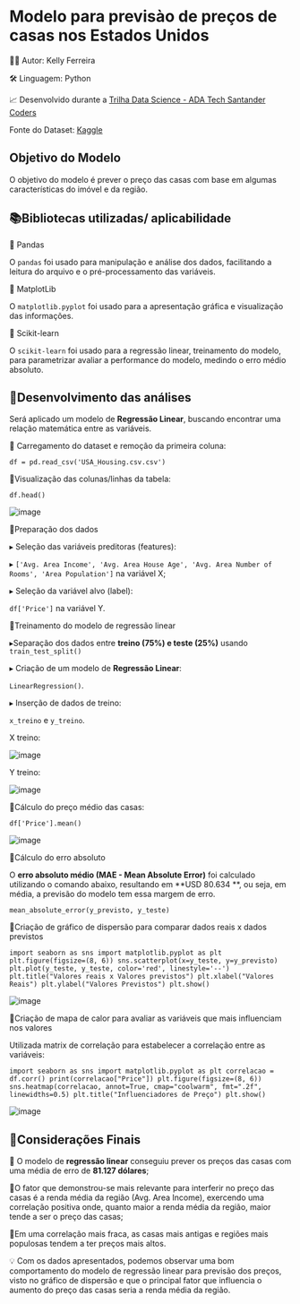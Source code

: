 # Modelo para previsào de preços de casas nos Estados Unidos

👩‍💻 Autor: Kelly Ferreira

🛠️ Linguagem: Python

📈 Desenvolvido durante a [Trilha Data Science - ADA Tech Santander Coders](https://ada.tech/certificado?code=91beda22-296b-ad92-1553-3580486bc487)

Fonte do Dataset: [Kaggle](https://github.com/fsantoskelly/reg_lin_casas/blob/main/USA_Housing.csv)

## Objetivo do Modelo

O objetivo do modelo é prever o preço das casas com base em algumas características do imóvel e da região. 

## 📚Bibliotecas utilizadas/ aplicabilidade

🔹 Pandas

O `pandas` foi usado para manipulação e análise dos dados, facilitando a leitura do arquivo e o pré-processamento das variáveis. 

🔹 MatplotLib

O `matplotlib.pyplot` foi usado para a apresentação gráfica e visualização das informações.

🔹 Scikit-learn

O `scikit-learn` foi usado para a regressão linear, treinamento do modelo, para parametrizar avaliar a performance do modelo, medindo o erro médio absoluto.

## 🧮Desenvolvimento das análises

Será aplicado um modelo de **Regressão Linear**, buscando encontrar uma relação matemática entre as variáveis.

🔹 Carregamento do dataset e remoção da primeira coluna:

`df = pd.read_csv('USA_Housing.csv.csv')`

🔹Visualização das colunas/linhas da tabela:

`df.head()`

![image](https://github.com/user-attachments/assets/54781b54-b272-413a-bb55-f0db622dca89)


🔹Preparação dos dados

▸ Seleção das variáveis preditoras (features):

▸  `['Avg. Area Income', 'Avg. Area House Age', 'Avg. Area Number of Rooms', 'Area Population']` na variável X;

▸ Seleção da variável alvo (label):

`df['Price']` na variável Y.
       
🔹Treinamento do modelo de regressão linear
    
▸Separação dos dados entre **treino (75%) e teste (25%)** usando `train_test_split()`

▸ Criação de  um modelo de **Regressão Linear**:

 `LinearRegression()`.
    
▸ Inserção de dados de treino:

`x_treino` e `y_treino`.

X treino:

![image](https://github.com/user-attachments/assets/7d23b541-10d1-48e7-a08d-9c6cb1d8f10b)

Y treino:

![image](https://github.com/user-attachments/assets/a7cc4592-d466-4d0d-acb6-e062ca3d06d2)

        
🔹Cálculo do preço médio das casas:
    
`df['Price'].mean()`

![image](https://github.com/user-attachments/assets/1b9c1036-72fd-4e68-a4e0-951880527184)
    
🔹Cálculo do erro absoluto

O **erro absoluto médio (MAE - Mean Absolute Error)** foi calculado utilizando o comando abaixo, resultando em **USD 80.634 **, ou seja, em média, a previsão do modelo tem essa margem de erro.

 `mean_absolute_error(y_previsto, y_teste)`

🔹Criação de gráfico de dispersão para comparar dados reais x dados previstos
 
`import seaborn as sns
import matplotlib.pyplot as plt
plt.figure(figsize=(8, 6))
sns.scatterplot(x=y_teste, y=y_previsto)
plt.plot(y_teste, y_teste, color='red', linestyle='--')
plt.title("Valores reais x Valores previstos")
plt.xlabel("Valores Reais")
plt.ylabel("Valores Previstos")
plt.show()`

![image](https://github.com/user-attachments/assets/84981325-e009-4cf3-b59c-dd249e049937)


🔹Criação de mapa de calor para avaliar as variáveis que mais influenciam nos valores

Utilizada matrix de correlação para estabelecer a correlação entre as variáveis:

`import seaborn as sns
import matplotlib.pyplot as plt
correlacao = df.corr()
print(correlacao["Price"])
plt.figure(figsize=(8, 6))
sns.heatmap(correlacao, annot=True, cmap="coolwarm", fmt=".2f", linewidths=0.5)
plt.title("Influenciadores de Preço")
plt.show()`

![image](https://github.com/user-attachments/assets/0a0b9f7d-07bb-40ec-99a5-ac06c4825bea)


##  📝Considerações Finais

🔹 O modelo de **regressão linear** conseguiu prever os preços das casas com uma média de erro de **81.127 dólares**;

🔹O fator que demonstrou-se mais relevante para interferir no preço das casas é a renda média da região (Avg. Area Income), exercendo uma correlação positiva onde, quanto maior a renda média da região, maior tende a ser o preço das casas;

🔹Em uma correlação mais fraca, as casas mais antigas e regiões mais populosas tendem a ter preços mais altos.

💡 Com os dados apresentados, podemos observar uma bom comportamento do modelo de regressão linear para previsão dos preços, visto no gráfico de dispersão e que o principal fator que influencia o aumento do preço das casas seria a renda média da região.










